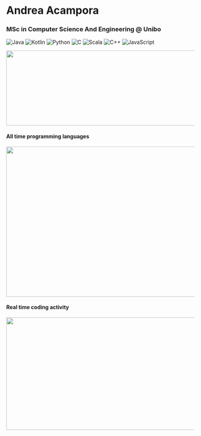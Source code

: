 # Andrea Acampora
### MSc in Computer Science And Engineering @ Unibo

![Java](https://img.shields.io/badge/Java-Good-Green)
![Kotlin](https://img.shields.io/badge/Kotlin-Intermediate-blue)
![Python](https://img.shields.io/badge/Python-Intermediate-blue)
![C](https://img.shields.io/badge/C-Intermediate-blue)
![Scala](https://img.shields.io/badge/Scala-Beginner-yellow)
![C++](https://img.shields.io/badge/C++-Beginner-yellow)
![JavaScript](https://img.shields.io/badge/JavaScript-Beginner-yellow)

<img src="https://github-readme-stats.vercel.app/api?username=andrea-acampora&count_private=true&show_icons=true&theme=gruvbox" height=200px width=510px>

#### All time programming languages
<img src="https://wakatime.com/share/@Arop/7b1d5c62-1d9f-4a3a-836c-c29297ecc0b1.svg" height=400px width=650px>


#### Real time coding activity
<img src="https://wakatime.com/share/@Arop/c3fe2869-5ef5-4bc3-8960-99ffe2d5723f.svg?sanitaze=true" height=300px width=650px>

